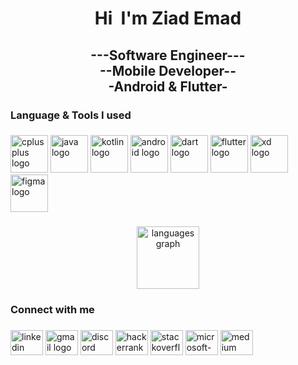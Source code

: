 <h1 align="center">Hi 
  <img src="https://user-images.githubusercontent.com/18350557/176309783-0785949b-9127-417c-8b55-ab5a4333674e.gif" alt="" style="max-width: 100%; display: inline-block;" data-target="animated-image.originalImage">
  I'm Ziad Emad</h1>

###

<h2 align="center">---Software Engineer---<br>--Mobile Developer--<br>-Android & Flutter-</h2>

###

<h3 align="left">Language & Tools I used</h3>

###

<div align="left">
  <img src="https://seeklogo.com/images/C/c-logo-43CE78FF9C-seeklogo.com.png" height="60" width="60" alt="cplusplus logo"/>
  <img src="https://seeklogo.com/images/J/java-logo-7F8B35BAB3-seeklogo.com.png" height="60" width="60" alt="java logo"/>
  <img src="https://seeklogo.com/images/K/kotlin-logo-30C1970B05-seeklogo.com.png" height="60" width="60" alt="kotlin logo"/>
  <img src="https://seeklogo.com/images/A/android-new-2019-logo-3CD3BC571C-seeklogo.com.png" height="60" width="60" alt="android logo"/>
  <img src="https://seeklogo.com/images/D/dart-logo-FDA1939EC4-seeklogo.com.png" height="60" width="60" alt="dart logo" />
  <img src="https://seeklogo.com/images/F/flutter-logo-5086DD11C5-seeklogo.com.png" height="60" width="60" alt="flutter logo" />
  <img src="https://seeklogo.com/images/A/adobe-xd-logo-39468DE5D4-seeklogo.com.png" height="60" width="60" alt="xd logo" />
  <img src="https://seeklogo.com/images/F/figma-logo-E4E21D3AEA-seeklogo.com.png" height="60" width="60" alt="figma logo" />
</div>

###

<div align="center">
  <img src="https://github-readme-stats.vercel.app/api/top-langs?username=ZiadEmad0124&locale=en&hide_title=true&layout=compact&card_width=320&langs_count=10&theme=github_dark&hide_border=true" height="100" alt="languages graph"  />
</div>

###

<h3 align="left">Connect with me</h3>

###

<div align="left">
  <img src="https://raw.githubusercontent.com/maurodesouza/profile-readme-generator/master/src/assets/icons/social/linkedin/default.svg" width="52" height="40" alt="linkedin logo"  />
  <img src="https://raw.githubusercontent.com/maurodesouza/profile-readme-generator/master/src/assets/icons/social/gmail/default.svg" width="52" height="40" alt="gmail logo"  />
  <img src="https://raw.githubusercontent.com/maurodesouza/profile-readme-generator/master/src/assets/icons/social/discord/default.svg" width="52" height="40" alt="discord logo"  />
  <img src="https://raw.githubusercontent.com/maurodesouza/profile-readme-generator/master/src/assets/icons/social/hackerrank/default.svg" width="52" height="40" alt="hackerrank logo"  />
  <img src="https://raw.githubusercontent.com/maurodesouza/profile-readme-generator/master/src/assets/icons/social/stackoverflow/default.svg" width="52" height="40" alt="stackoverflow logo"  />
  <img src="https://raw.githubusercontent.com/maurodesouza/profile-readme-generator/master/src/assets/icons/social/microsoft-outlook/default.svg" width="52" height="40" alt="microsoft-outlook logo"  />
  <img src="https://raw.githubusercontent.com/maurodesouza/profile-readme-generator/master/src/assets/icons/social/medium/default.svg" width="52" height="40" alt="medium logo"  />
</div>

###
